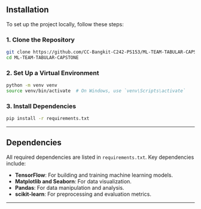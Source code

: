 ## **Installation**

To set up the project locally, follow these steps:

### 1. Clone the Repository  
```bash
git clone https://github.com/CC-Bangkit-C242-PS153/ML-TEAM-TABULAR-CAPSTONE.git
cd ML-TEAM-TABULAR-CAPSTONE
```

### 2. Set Up a Virtual Environment  
```bash
python -m venv venv
source venv/bin/activate  # On Windows, use `venv\Scripts\activate`
```

### 3. Install Dependencies  
```bash
pip install -r requirements.txt
```

---
## **Dependencies**

All required dependencies are listed in `requirements.txt`. Key dependencies include:

- **TensorFlow**: For building and training machine learning models.  
- **Matplotlib and Seaborn**: For data visualization.
- **Pandas**: For data manipulation and analysis.  
- **scikit-learn**: For preprocessing and evaluation metrics.  
---
